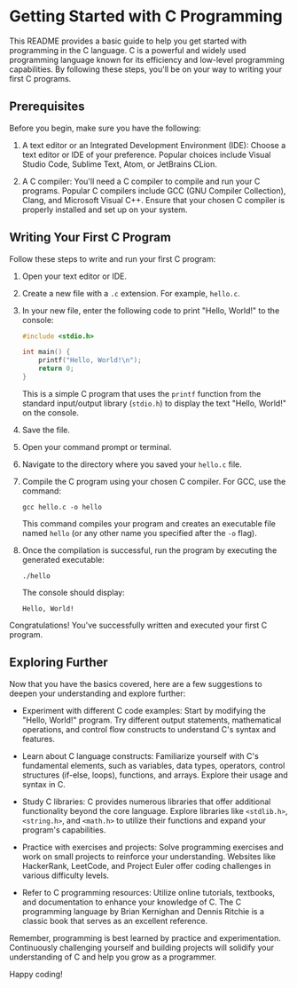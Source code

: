 # Getting Started with C Programming

This README provides a basic guide to help you get started with programming in the C language. C is a powerful and widely used programming language known for its efficiency and low-level programming capabilities. By following these steps, you'll be on your way to writing your first C programs.

## Prerequisites

Before you begin, make sure you have the following:

1. A text editor or an Integrated Development Environment (IDE): Choose a text editor or IDE of your preference. Popular choices include Visual Studio Code, Sublime Text, Atom, or JetBrains CLion.

2. A C compiler: You'll need a C compiler to compile and run your C programs. Popular C compilers include GCC (GNU Compiler Collection), Clang, and Microsoft Visual C++. Ensure that your chosen C compiler is properly installed and set up on your system.

## Writing Your First C Program

Follow these steps to write and run your first C program:

1. Open your text editor or IDE.

2. Create a new file with a `.c` extension. For example, `hello.c`.

3. In your new file, enter the following code to print "Hello, World!" to the console:

   ```c
   #include <stdio.h>
   
   int main() {
       printf("Hello, World!\n");
       return 0;
   }
   ```

   This is a simple C program that uses the `printf` function from the standard input/output library (`stdio.h`) to display the text "Hello, World!" on the console.

4. Save the file.

5. Open your command prompt or terminal.

6. Navigate to the directory where you saved your `hello.c` file.

7. Compile the C program using your chosen C compiler. For GCC, use the command:

   ```
   gcc hello.c -o hello
   ```

   This command compiles your program and creates an executable file named `hello` (or any other name you specified after the `-o` flag).

8. Once the compilation is successful, run the program by executing the generated executable:

   ```
   ./hello
   ```

   The console should display:

   ```
   Hello, World!
   ```

Congratulations! You've successfully written and executed your first C program.

## Exploring Further

Now that you have the basics covered, here are a few suggestions to deepen your understanding and explore further:

- Experiment with different C code examples: Start by modifying the "Hello, World!" program. Try different output statements, mathematical operations, and control flow constructs to understand C's syntax and features.

- Learn about C language constructs: Familiarize yourself with C's fundamental elements, such as variables, data types, operators, control structures (if-else, loops), functions, and arrays. Explore their usage and syntax in C.

- Study C libraries: C provides numerous libraries that offer additional functionality beyond the core language. Explore libraries like `<stdlib.h>`, `<string.h>`, and `<math.h>` to utilize their functions and expand your program's capabilities.

- Practice with exercises and projects: Solve programming exercises and work on small projects to reinforce your understanding. Websites like HackerRank, LeetCode, and Project Euler offer coding challenges in various difficulty levels.

- Refer to C programming resources: Utilize online tutorials, textbooks, and documentation to enhance your knowledge of C. The C programming language by Brian Kernighan and Dennis Ritchie is a classic book that serves as an excellent reference.

Remember, programming is best learned by practice and experimentation. Continuously challenging yourself and building projects will solidify your understanding of C and help you grow as a programmer.

Happy coding!
